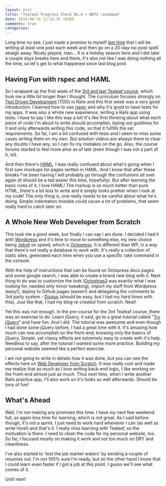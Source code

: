 ```yaml
---
layout: post
title: "Tealeaf Progress Check No.4 + WDfS revamped"
date: 2014-08-14 11:16:55 +0200
comments: true
categories: 
---
```


Long time no see. I just made a promise to myself [last time](http://www.webdeveloperfromscratch.com/blog/building-is-fun/) that I will be writing at least one post each week and then go on a 20-day-no-post spell straigh away. Nicely played, man... It is a holiday season here and I did take a couple days breaks here and there, it's also not like I was doing nothing all the time, so let's get to what happened since last blog post.

## Having Fun with rspec and HAML

So I wrapped up the first week of the [3rd and last Tealeaf course](http://www.gotealeaf.com/curriculum#!production-apps), which took me a little bit longer than I thought. The curriculum focuses strongly on [Test Driven Development](http://en.wikipedia.org/wiki/Test-driven_development) (TDD) in Rails and this first week was a very good introduction. I learned how to use [rspec](http://rspec.info/) and why it's good to have tests for my apps. It was also a whole new experience, writing a Rails app using tests. I have to say I like this way a lot! It's like first thinking about what each piece of code I'm about to write should accomplish, laying out guidlines for it and only afterwards writing this code, so that it fulfills the set requirements. So far, I am a bit confused with tests and I seem to miss some cases writing them on my own. But solution videos are always there to clear any doubts I have any, so I can fix my mistakes on the go. Also, the course forums started to feel more alive as of late (even though I was not a part of it, lol).

And then there's [HAML](http://haml.info/). I was really confused about what's going when I first saw mockups for pages wirtten in HAML. And I know that after these breaks I've been having I will probably go through the confusions all over again (it should be a tad easier this time, hopefully). But after learning the basic rules of it, I love HAML! The markup is so much better than pure HTML, there's a lot less to write and it simply looks prettier when I look at my code! The only thing is, one really needs to be careful about what he's doing. Simple indentation mistake could cause a lot of problems, that seem really hard to catch later on.

## A Whole New Web Developer from Scratch

This took me a good week, but finally I can say I am done. I decided I had it with [Wordpress](https://wordpress.com/) and it's time to move to something else, my new choice being [Jekyll](http://jekyllrb.com/) on speed, which is [Octopress](http://octopress.org/). It is different than WP, in a way that there's not really a database to work with. It's really a collection of static sites, generated each time when you use a specific rake command in the console.

With the help of instructions that can be found on Octopress docs pages and some google search, I was able to create a brand new blog with it. Next thing to do was to customize the look ([Octostrap3](https://github.com/kAworu/octostrap3) was exactly what I was looking for, needed only minor tweaking), import my stuff from Wordpress (easy!), deploy to Github pages (easier!) and delegating the comments to 3rd party system - [Disqus](http://disqus.com/) (should be easy, but I had my hard times with this). Just like that, I had my blog re-created from scratch. Neat!

Yet this was not enough. In the pre-course for the 3rd Tealeaf course, there was an exercise to do. Learn jQuery, it said, go to a great tutorial called "[Try jQuery](http://try.jquery.com/)" and have fun. And I did. The tutorial was awesome and even though I had done some jQuery before, I had a great time with it. It's amazing how much can one accomplish on the front-end, knowing only the basics of jQuery. Simple, yet classy effects are extremely easy to create with it's help. Needless to say, after the tutorial I wanted some more practice. Building my personal website seemed like a perfect exercise.

I am not going to write in details how it was done, but you can see the effects here on [Web Developer from Scratch](http://www.webdeveloperfromscratch.com/). It was really cool and made me realize that as much as I love writing back-end logic, I like working on the front-end almost just as much. Thus next time, when I write another Rails practice app, I'll also work on it's looks as well afterwards. Should be tons of fun!

## What's Ahead

Well, I'm not making any promises this time. I have my next few weekend full, so again less time for learning, which is not great. As I said before though, it's not a sprint. I just need to work hard whenever I can (as well as write here!) and that's it. I really miss learning with Tealeaf, so the motivation is there. I need to clean the code for my personal website, too. So far, I focused mostly on making it work and not too much on DRY and cleanliness.

I've also started to 'test the job market waters' by sending a couple of resumes out. I'm not 100% sure I'm ready, but on the other hand I know that I could learn even faster if I got a job at this point. I guess we'll see what comes of it.

Until next!